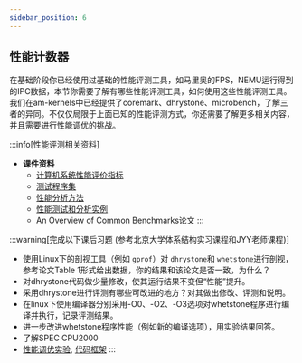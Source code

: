 ```yaml
---
sidebar_position: 6
---
```

## 性能计数器

在基础阶段你已经使用过基础的性能评测工具，如马里奥的FPS，NEMU运行得到的IPC数据，本节你需要了解有哪些性能评测工具，如何使用这些性能评测工具。我们在am-kernels中已经提供了coremark、dhrystone、microbench，了解三者的异同。不仅仅局限于上面已知的性能评测方式，你还需要了解更多相关内容，并且需要进行性能调优的挑战。

:::info[性能评测相关资料]
* **课件资料**
  * [计算机系统性能评价指标](https://foxsen.github.io/archbase/%E8%AE%A1%E7%AE%97%E6%9C%BA%E7%B3%BB%E7%BB%9F%E6%80%A7%E8%83%BD%E8%AF%84%E4%BB%B7%E4%B8%8E%E6%80%A7%E8%83%BD%E5%88%86%E6%9E%90.html#%E6%B5%8B%E8%AF%95%E7%A8%8B%E5%BA%8F%E9%9B%86)
  * [测试程序集](https://foxsen.github.io/archbase/%E8%AE%A1%E7%AE%97%E6%9C%BA%E7%B3%BB%E7%BB%9F%E6%80%A7%E8%83%BD%E8%AF%84%E4%BB%B7%E4%B8%8E%E6%80%A7%E8%83%BD%E5%88%86%E6%9E%90.html#%E6%B5%8B%E8%AF%95%E7%A8%8B%E5%BA%8F%E9%9B%86)
  * [性能分析方法](https://foxsen.github.io/archbase/%E8%AE%A1%E7%AE%97%E6%9C%BA%E7%B3%BB%E7%BB%9F%E6%80%A7%E8%83%BD%E8%AF%84%E4%BB%B7%E4%B8%8E%E6%80%A7%E8%83%BD%E5%88%86%E6%9E%90.html#%E6%80%A7%E8%83%BD%E5%88%86%E6%9E%90%E6%96%B9%E6%B3%95)
  * [性能测试和分析实例](https://foxsen.github.io/archbase/%E8%AE%A1%E7%AE%97%E6%9C%BA%E7%B3%BB%E7%BB%9F%E6%80%A7%E8%83%BD%E8%AF%84%E4%BB%B7%E4%B8%8E%E6%80%A7%E8%83%BD%E5%88%86%E6%9E%90.html#%E6%80%A7%E8%83%BD%E6%B5%8B%E8%AF%95%E5%92%8C%E5%88%86%E6%9E%90%E5%AE%9E%E4%BE%8B)
  * An Overview of Common Benchmarks论文
:::

:::warning[完成以下课后习题  (参考北京大学体系结构实习课程和JYY老师课程)]
* 使用Linux下的剖视工具（例如 `gprof`）对 `dhrystone`和 `whetstone`进行剖视，参考论文Table 1形式给出数据，你的结果和该论文是否一致，为什么？
* 对dhrystone代码做少量修改，使其运行结果不变但“性能”提升。
* 采用dhrystone进行评测有哪些可改进的地方？对其做出修改、评测和说明。
* 在linux下使用编译器分别采用-O0、-O2、-O3选项对whetstone程序进行编译并执行，记录评测结果。
* 进一步改进whetstone程序性能（例如新的编译选项），用实验结果回答。
* 了解SPEC CPU2000
* [性能调优实验](http://jyywiki.cn/ICS/2021/labs/Lab3), [代码框架](https://github.com/NJU-ProjectN/ics-workbench/tree/lab3/perftune)
:::
